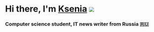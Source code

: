 # Hi there, I'm [Ksenia](https://Kseniashat.ru/) ![](https://github.com/blackcater/blackcater/raw/main/images/Hi.gif) 
### Computer science student, IT news writer from Russia 🇷🇺
